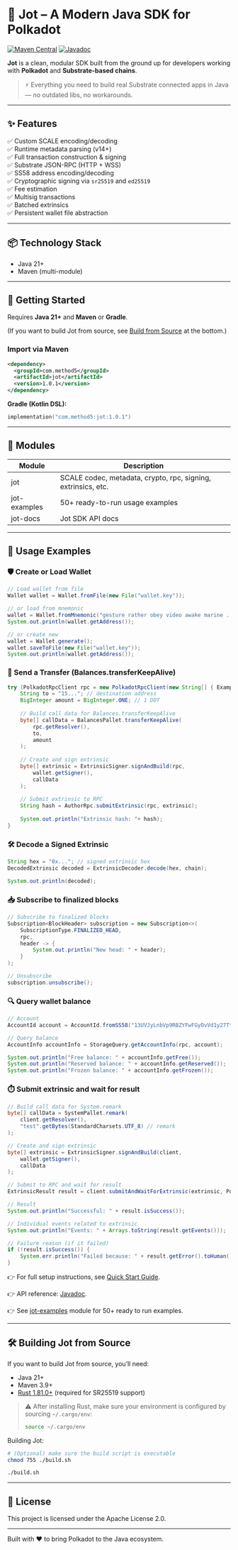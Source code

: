 # 🧠 Jot – A Modern Java SDK for Polkadot

[![Maven Central](https://img.shields.io/maven-central/v/com.method5/jot.svg?label=Maven%20Central)](https://central.sonatype.com/artifact/com.method5/jot)
[![Javadoc](https://img.shields.io/badge/docs-Javadoc-informational.svg)](https://methodfive.github.io/jot/api/index.html)

**Jot** is a clean, modular SDK built from the ground up for developers working with **Polkadot** and **Substrate-based chains**.

> ⚡️ Everything you need to build real Substrate connected apps in Java — no outdated libs, no workarounds.
---

## ✨ Features

✅ Custom SCALE encoding/decoding  
✅ Runtime metadata parsing (v14+)  
✅ Full transaction construction & signing  
✅ Substrate JSON-RPC (HTTP + WSS)  
✅ SS58 address encoding/decoding  
✅ Cryptographic signing via `sr25519` and `ed25519`  
✅ Fee estimation  
✅ Multisig transactions  
✅ Batched extrinsics  
✅ Persistent wallet file abstraction

---

## 📦 Technology Stack

- Java 21+
- Maven (multi-module)

---

## 🔧 Getting Started

Requires **Java 21+** and **Maven** or **Gradle**.

(If you want to build Jot from source, see [Build from Source](#️-build-from-source) at the bottom.)

### Import via Maven

```xml
<dependency>
  <groupId>com.method5</groupId>
  <artifactId>jot</artifactId>
  <version>1.0.1</version>
</dependency>
```

**Gradle (Kotlin DSL):**
```kotlin
implementation("com.method5:jot:1.0.1")
```

---

## 🧰 Modules

| Module       | Description                                                   |
|--------------|---------------------------------------------------------------|
| jot          | SCALE codec, metadata, crypto, rpc, signing, extrinsics, etc. |
| jot-examples | 50+ ready-to-run usage examples                               |
| jot-docs     | Jot SDK API docs                                              |

---

## 🚀 Usage Examples

### 🛡️ Create or Load Wallet
```java
// Load wallet from file
Wallet wallet = Wallet.fromFile(new File("wallet.key"));

// or load from mnemonic
wallet = Wallet.fromMnemonic("gesture rather obey video awake marine ...");
System.out.println(wallet.getAddress());

// or create new
wallet = Wallet.generate();
wallet.saveToFile(new File("wallet.key"));
System.out.println(wallet.getAddress());
```

### 💸 Send a Transfer (Balances.transferKeepAlive)
```java
try (PolkadotRpcClient rpc = new PolkadotRpcClient(new String[] { ExampleConstants.RPC_SERVER }, 10000)) {
    String to = "15..."; // destination address
    BigInteger amount = BigInteger.ONE; // 1 DOT
    
    // Build call data for Balances.transferKeepAlive
    byte[] callData = BalancesPallet.transferKeepAlive(
        rpc.getResolver(),
        to,
        amount
    );
    
    // Create and sign extrinsic
    byte[] extrinsic = ExtrinsicSigner.signAndBuild(rpc,
        wallet.getSigner(),
        callData
    );
    
    // Submit extrinsic to RPC
    String hash = AuthorRpc.submitExtrinsic(rpc, extrinsic);
    
    System.out.println("Extrinsic hash: "+ hash);
}

```

### 🛠️ Decode a Signed Extrinsic
```java
String hex = "0x..."; // signed extrinsic hex
DecodedExtrinsic decoded = ExtrinsicDecoder.decode(hex, chain);

System.out.println(decoded);
```

### 📥 Subscribe to finalized blocks
```java
// Subscribe to finalized blocks
Subscription<BlockHeader> subscription = new Subscription<>(
    SubscriptionType.FINALIZED_HEAD,
    rpc,
    header -> {
        System.out.println("New head: " + header);
    }
);

// Unsubscribe
subscription.unsubscribe();
```

### 🔍 Query wallet balance
```java
// Account
AccountId account = AccountId.fromSS58("13UVJyLnbVp9RBZYFwFGyDvVd1y27Tt8tkntv6Q7JVPhFsTB");

// Query balance
AccountInfo accountInfo = StorageQuery.getAccountInfo(rpc, account);

System.out.println("Free balance: " + accountInfo.getFree());
System.out.println("Reserved balance: " + accountInfo.getReserved());
System.out.println("Frozen balance: " + accountInfo.getFrozen());
```

### ⏱️ Submit extrinsic and wait for result
```java
// Build call data for System.remark
byte[] callData = SystemPallet.remark(
    client.getResolver(),
    "test".getBytes(StandardCharsets.UTF_8) // remark
);

// Create and sign extrinsic
byte[] extrinsic = ExtrinsicSigner.signAndBuild(client,
    wallet.getSigner(),
    callData
);

// Submit to RPC and wait for result
ExtrinsicResult result = client.submitAndWaitForExtrinsic(extrinsic, PolkadotWsClient.Confirmation.BEST, 10000);

// Result
System.out.println("Successful: " + result.isSuccess());

// Individual events related to extrinsic
System.out.println("Events: " + Arrays.toString(result.getEvents()));

// Failure reason (if it failed)
if (!result.isSuccess()) {
    System.err.println("Failed because: " + result.getError().toHuman());
}
```

👉 For full setup instructions, see [Quick Start Guide](https://methodfive.github.io/jot/quickstart/).  

👉 API reference: [Javadoc](https://methodfive.github.io/jot/api/index.html).  

👉 See [jot-examples](https://github.com/methodfive/jot/tree/main/jot-examples/src/main/java/com/method5/jot/examples) module for 50+ ready to run examples.

---

## 🛠️ Building Jot from Source

If you want to build Jot from source, you’ll need:

- Java 21+
- Maven 3.9+
- [Rust 1.81.0+](https://www.rust-lang.org/tools/install) (required for SR25519 support)

> ⚠️ After installing Rust, make sure your environment is configured by sourcing `~/.cargo/env`:
> ```bash
> source ~/.cargo/env
> ```

Building Jot:

```bash
# (Optional) make sure the build script is executable
chmod 755 ./build.sh

./build.sh
```

---

## 📄 License

This project is licensed under the Apache License 2.0.

---

Built with ❤️ to bring Polkadot to the Java ecosystem.
